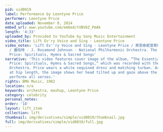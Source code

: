 ```yaml
---
pid: vid0019
label: Performance by Leontyne Price
performer: Leontyne Price
date_uploaded: November 8, 2014
embed_url: www.youtube.com/embed/tVBV6Z_PmAk
length: '4:33'
uploaded_by: Provided to YouTube by Sony Music Entertainment
video_title: Lift Ev'ry Voice and Sing · Leontyne Price
video_notes: 'Lift Ev''ry Voice and Sing · Leontyne Price / 萊恩泰妮普萊絲 · Charles Gerhardt
  / 蓋哈特 · J. Rosamond Johnson · National Philharmonic Orchestra. The Essential Leontyne
  Price: Spirituals, Hymns & Sacred Songs'
narrative: 'This video features cover image of the album, “The Essential Leontyne
  Price: Spirituals, Hymns & Sacred Songs,” which was recorded with the National Philharmonic
  Orchestra. Price wears a white sequined dress and matching turban. Arms outstretched
  at hip length, the image shows her head tilted up and gaze above the eyeline. She
  performs all verses.'
rights: BMG Music, 1982
location: n/a
keywords: orchestra, mashup, Leontyne Price
category: celebrity
personal_notes: 
order: '18'
layout: lift_item
collection: lift
thumbnail: img/derivatives/simple/vid0019/thumbnail.jpg
full: img/derivatives/simple/vid0019/full.jpg
---
```

